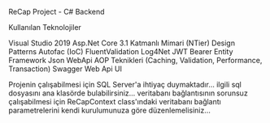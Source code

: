 ReCap Project - C# Backend

Kullanılan Teknolojiler 

Visual Studio 2019
Asp.Net Core 3.1
Katmanlı Mimari (NTier)
Design Patterns
Autofac (IoC)
FluentValidation
Log4Net
JWT Bearer
Entity Framework
Json WebApi
AOP Teknikleri (Caching, Validation, Performance, Transaction)
Swagger Web Api UI

Projenin çalışabilmesi için SQL Server'a ihtiyaç duymaktadır... ilgili sql dosyasını ana klasörde bulabilirsiniz...
veritabanı bağlantısının sorunsuz çalışabilmesi için ReCapContext class'ındaki veritabanı bağlantı parametrelerini
kendi kurulumunuza göre düzenlemelisiniz...
